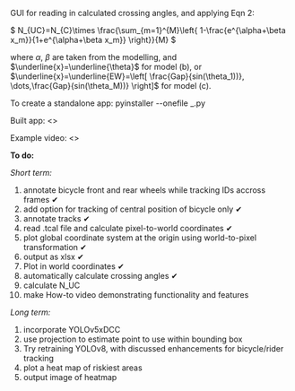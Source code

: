 GUI for reading in calculated crossing angles, and applying Eqn 2:


$
N_{UC}=N_{C}\times \frac{\sum_{m=1}^{M}\left\{ 1-\frac{e^{\alpha+\beta x_m}}{1+e^{\alpha+\beta x_m}} \right\}}{M}
$


where $\alpha$, $\beta$ are taken from the modelling, and $\underline{x}=\underline{\theta}$ for model (b), or $\underline{x}=\underline{EW}=\left[ \frac{Gap}{sin(\theta_1))}, \dots,\frac{Gap}{sin(\theta_M))} \right]$ for model (c).



To create a standalone app: pyinstaller --onefile _.py

Built app: <>

Example video: <>


**To do:**

_Short term:_
1. annotate bicycle front and rear wheels while tracking IDs accross frames ✔
2. add option for tracking of central position of bicycle only ✔
3. annotate tracks ✔
4. read .tcal file and calculate pixel-to-world coordinates ✔
5. plot global coordinate system at the origin using world-to-pixel transformation ✔
6. output as xlsx ✔
7. Plot in world coordinates ✔
9. automatically calculate crossing angles ✔
10. calculate N_UC
11. make How-to video demonstrating functionality and features


_Long term:_
1. incorporate YOLOv5xDCC
2. use projection to estimate point to use within bounding box
3. Try retraining YOLOv8, with discussed enhancements for bicycle/rider tracking
4. plot a heat map of riskiest areas
5. output image of heatmap
